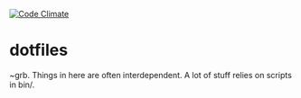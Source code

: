 [![Code Climate](https://codeclimate.com/github/ckr/dotfiles/badges/gpa.svg)](https://codeclimate.com/github/ckr/dotfiles)

# dotfiles
~grb. Things in here are often interdependent. A lot of stuff relies on scripts in bin/.
